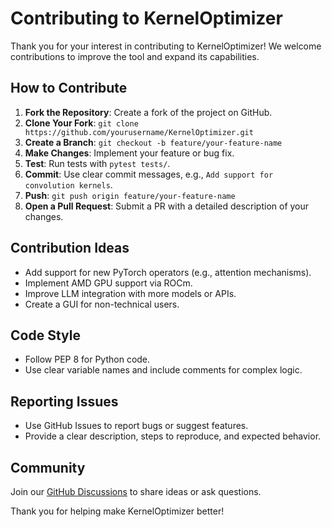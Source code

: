 # Contributing to KernelOptimizer

Thank you for your interest in contributing to KernelOptimizer! We welcome contributions to improve the tool and expand its capabilities.

## How to Contribute
1. **Fork the Repository**: Create a fork of the project on GitHub.
2. **Clone Your Fork**: `git clone https://github.com/yourusername/KernelOptimizer.git`
3. **Create a Branch**: `git checkout -b feature/your-feature-name`
4. **Make Changes**: Implement your feature or bug fix.
5. **Test**: Run tests with `pytest tests/`.
6. **Commit**: Use clear commit messages, e.g., `Add support for convolution kernels`.
7. **Push**: `git push origin feature/your-feature-name`
8. **Open a Pull Request**: Submit a PR with a detailed description of your changes.

## Contribution Ideas
- Add support for new PyTorch operators (e.g., attention mechanisms).
- Implement AMD GPU support via ROCm.
- Improve LLM integration with more models or APIs.
- Create a GUI for non-technical users.

## Code Style
- Follow PEP 8 for Python code.
- Use clear variable names and include comments for complex logic.

## Reporting Issues
- Use GitHub Issues to report bugs or suggest features.
- Provide a clear description, steps to reproduce, and expected behavior.

## Community
Join our [GitHub Discussions](https://github.com/yourusername/KernelOptimizer/discussions) to share ideas or ask questions.

Thank you for helping make KernelOptimizer better!
